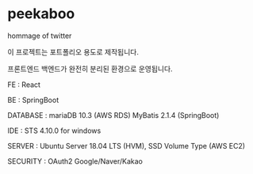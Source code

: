 # peekaboo
hommage of twitter

이 프로젝트는 포트폴리오 용도로 제작됩니다.

프론트엔드 백엔드가 완전히 분리된 환경으로 운영됩니다.

FE :
React

BE :
SpringBoot

DATABASE :
mariaDB 10.3 (AWS RDS)
MyBatis 2.1.4 (SpringBoot)

IDE : 
STS 4.10.0 for windows

SERVER : 
Ubuntu Server 18.04 LTS (HVM), SSD Volume Type (AWS EC2)

SECURITY :
OAuth2 Google/Naver/Kakao
